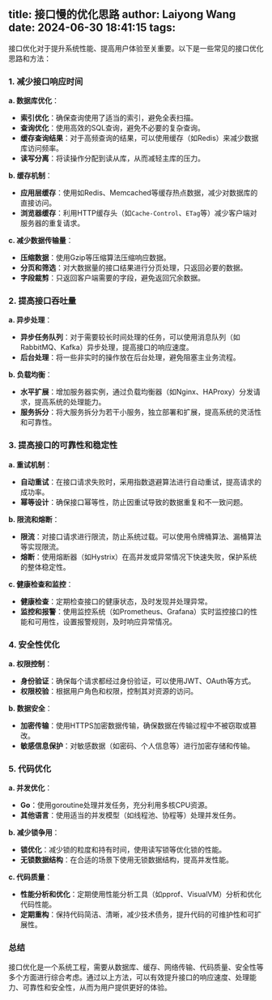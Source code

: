 title: 接口慢的优化思路
author: Laiyong Wang
date: 2024-06-30 18:41:15
tags:
---
接口优化对于提升系统性能、提高用户体验至关重要。以下是一些常见的接口优化思路和方法：

### 1. 减少接口响应时间

**a. 数据库优化**：
- **索引优化**：确保查询使用了适当的索引，避免全表扫描。
- **查询优化**：使用高效的SQL查询，避免不必要的复杂查询。
- **缓存查询结果**：对于高频查询的结果，可以使用缓存（如Redis）来减少数据库访问频率。
- **读写分离**：将读操作分配到读从库，从而减轻主库的压力。

**b. 缓存机制**：
- **应用层缓存**：使用如Redis、Memcached等缓存热点数据，减少对数据库的直接访问。
- **浏览器缓存**：利用HTTP缓存头（如`Cache-Control`、`ETag`等）减少客户端对服务器的重复请求。

**c. 减少数据传输量**：
- **压缩数据**：使用Gzip等压缩算法压缩响应数据。
- **分页和筛选**：对大数据量的接口结果进行分页处理，只返回必要的数据。
- **字段裁剪**：只返回客户端需要的字段，避免返回冗余数据。

### 2. 提高接口吞吐量

**a. 异步处理**：
- **异步任务队列**：对于需要较长时间处理的任务，可以使用消息队列（如RabbitMQ、Kafka）异步处理，提高接口的响应速度。
- **后台处理**：将一些非实时的操作放在后台处理，避免阻塞主业务流程。

**b. 负载均衡**：
- **水平扩展**：增加服务器实例，通过负载均衡器（如Nginx、HAProxy）分发请求，提高系统的处理能力。
- **服务拆分**：将大服务拆分为若干小服务，独立部署和扩展，提高系统的灵活性和可靠性。

### 3. 提高接口的可靠性和稳定性

**a. 重试机制**：
- **自动重试**：在接口请求失败时，采用指数退避算法进行自动重试，提高请求的成功率。
- **幂等设计**：确保接口幂等性，防止因重试导致的数据重复和不一致问题。

**b. 限流和熔断**：
- **限流**：对接口请求进行限流，防止系统过载。可以使用令牌桶算法、漏桶算法等实现限流。
- **熔断**：使用熔断器（如Hystrix）在高并发或异常情况下快速失败，保护系统的整体稳定性。

**c. 健康检查和监控**：
- **健康检查**：定期检查接口的健康状态，及时发现并处理异常。
- **监控和报警**：使用监控系统（如Prometheus、Grafana）实时监控接口的性能和可用性，设置报警规则，及时响应异常情况。

### 4. 安全性优化

**a. 权限控制**：
- **身份验证**：确保每个请求都经过身份验证，可以使用JWT、OAuth等方式。
- **权限校验**：根据用户角色和权限，控制其对资源的访问。

**b. 数据安全**：
- **加密传输**：使用HTTPS加密数据传输，确保数据在传输过程中不被窃取或篡改。
- **敏感信息保护**：对敏感数据（如密码、个人信息等）进行加密存储和传输。

### 5. 代码优化

**a. 并发优化**：
- **Go**：使用goroutine处理并发任务，充分利用多核CPU资源。
- **其他语言**：使用适当的并发模型（如线程池、协程等）处理并发任务。

**b. 减少锁争用**：
- **锁优化**：减少锁的粒度和持有时间，使用读写锁等优化锁的性能。
- **无锁数据结构**：在合适的场景下使用无锁数据结构，提高并发性能。

**c. 代码质量**：
- **性能分析和优化**：定期使用性能分析工具（如pprof、VisualVM）分析和优化代码性能。
- **定期重构**：保持代码简洁、清晰，减少技术债务，提升代码的可维护性和可扩展性。

### 总结

接口优化是一个系统工程，需要从数据库、缓存、网络传输、代码质量、安全性等多个方面进行综合考虑。通过以上方法，可以有效提升接口的响应速度、处理能力、可靠性和安全性，从而为用户提供更好的体验。